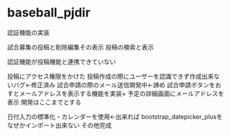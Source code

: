 # baseball_pjdir
認証機能の実装

試合募集の投稿と削除編集その表示
投稿の検索と表示

認証機能が投稿機能と連携できていない

投稿にアクセス権限をかけた
投稿作成の際にユーザーを認識できず作成出来ないバグ←修正済み
試合申請の際のメール送信開発中←諦め
試合申請ボタンをおすとメールアドレスを表示する機能を実装×
予定の詳細画面にメールアドレスを表示
開発はここまでとする


日付入力の標準化・カレンダーを使用←出来れば
bootstrap_datepicker_plusをなぜかインポート出来ない
その他完成